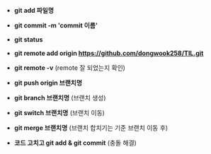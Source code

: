 * **git add 파일명**
* **git commit -m 'commit 이름'**
* **git status**
* **git remote add origin https://github.com/dongwook258/TIL.git**
* **git remote -v** (remote 잘 되었는지 확인)
* **git push origin 브랜치명**


* **git branch 브랜치명** (브랜치 생성)
* **git switch 브랜치명** (브랜치 이동)
* **git merge 브랜치명** (브랜치 합치기는 기준 브랜치 이동 후)
* **코드 고치고 git add & git commit** (충돌 해결)